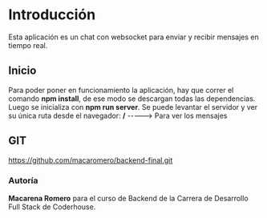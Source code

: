 # Introducción

Esta aplicación es un chat con websocket para enviar y recibir mensajes en tiempo real.

## Inicio

Para poder poner en funcionamiento la aplicación, hay que correr el comando **npm install**, de ese modo se descargan todas las dependencias. Luego se inicializa con **npm run server**.
Se puede levantar el servidor y ver su única ruta desde el navegador:
    **/**           ----->      Para ver los mensajes

## GIT

https://github.com/macaromero/backend-final.git

### Autoría

**Macarena Romero** para el curso de Backend de la Carrera de Desarrollo Full Stack de Coderhouse.